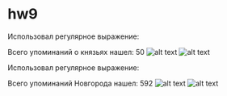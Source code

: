 # hw9

Использовал регулярное выражение: 

Всего упоминаний о князьях нашел: 50
![alt text](https://pp.userapi.com/c824602/v824602621/148e59/mF0lTxZpKSw.jpg)
![alt text](https://pp.userapi.com/c824602/v824602621/148e63/fXaPAWTYgRk.jpg)

Использовал регулярное выражение: 

Всего упоминаний Новгорода нашел: 592
![alt text](https://pp.userapi.com/c824602/v824602621/148f4f/lsWMTJCbqPU.jpg)
![alt text](https://pp.userapi.com/c824602/v824602621/148f86/36brYAqEui8.jpg)
